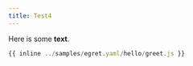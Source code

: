 ```yaml
---
title: Test4
---
```


Here is some **text**.

```js
{{ inline ../samples/egret.yaml/hello/greet.js }}
```
